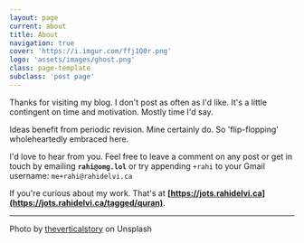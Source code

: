 ```yaml
---
layout: page
current: about
title: About
navigation: true
cover: 'https://i.imgur.com/ffj1Q0r.png'
logo: 'assets/images/ghost.png'
class: page-template
subclass: 'post page'
---
```


Thanks for visiting my blog. I don't post as often as I'd like. It's a little contingent on time and motivation. Mostly time I'd say.

Ideas benefit from periodic revision. Mine certainly do. So 'flip-flopping' wholeheartedly embraced here.

I'd love to hear from you. Feel free to leave a comment on any post or get in touch by emailing **`rahi@omg.lol`** or try appending `+rahi` to your Gmail username: `me+rahi@rahidelvi.ca`

If you're curious about my work. That's at **[https://jots.rahidelvi.ca](https://jots.rahidelvi.ca/tagged/quran)**.

---

Photo by [theverticalstory](https://unsplash.com/@theverticalstory) on Unsplash
